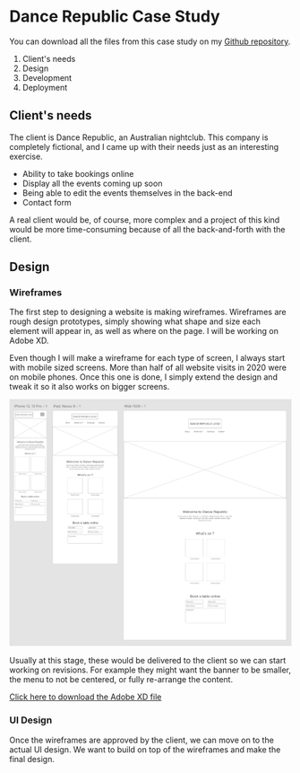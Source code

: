 # Dance Republic Case Study

You can download all the files from this case study on my [Github repository](https://github.com/vcohere/vcohere.github.io).

1. Client's needs
2. Design
3. Development
4. Deployment

## Client's needs

The client is Dance Republic, an Australian nightclub. This company is completely fictional, and I came up with their needs just as an interesting exercise.

- Ability to take bookings online
- Display all the events coming up soon
- Being able to edit the events themselves in the back-end
- Contact form

A real client would be, of course, more complex and a project of this kind would be more time-consuming because of all the back-and-forth with the client.

## Design

### Wireframes

The first step to designing a website is making wireframes. Wireframes are rough design prototypes, simply showing what shape and size each element will appear in, as well as where on the page. I will be working on Adobe XD.

Even though I will make a wireframe for each type of screen, I always start with mobile sized screens. More than half of all website visits in 2020 were on mobile phones. Once this one is done, I simply extend the design and tweak it so it also works on bigger screens.

<p align="center">
  <img src="wireframes.png">
</p>

Usually at this stage, these would be delivered to the client so we can start working on revisions. For example they might want the banner to be smaller, the menu to not be centered, or fully re-arrange the content.

[Click here to download the Adobe XD file](Wireframes.xd)

### UI Design

Once the wireframes are approved by the client, we can move on to the actual UI design. We want to build on top of the wireframes and make the final design.

